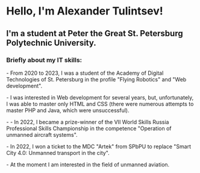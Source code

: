<h1 class='center'>Hello, I'm Alexander Tulintsev!</h1>
<h2>I'm a student at Peter the Great St. Petersburg Polytechnic University.</h2>
<h3>Briefly about my IT skills:</h3>
<p> - From 2020 to 2023, I was a student of the Academy of Digital Technologies of St. Petersburg in the profile "Flying Robotics" and "Web development".</p>
<p>- I was interested in Web development for several years, but, unfortunately, I was able to master only HTML and CSS (there were numerous attempts to master PHP and Java, which were unsuccessful).</p>
<p>- - In 2022, I became a prize-winner of the VII World Skills Russia Professional Skills Championship in the competence "Operation of unmanned aircraft systems".</p>
<p>- In 2022, I won a ticket to the MDC "Artek" from SPbPU to replace "Smart City 4.0: Unmanned transport in the city".</p>
<p>- At the moment I am interested in the field of unmanned aviation.</p>
